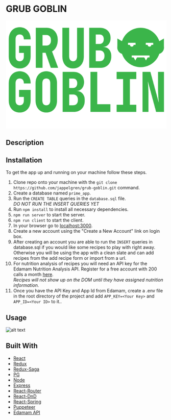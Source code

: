 # GRUB GOBLIN

![alt text](public/images/logo.png 'The Grub Goblin Logo')

## Description

## Installation

To get the app up and running on your machine follow these steps.

1. Clone repo onto your machine with the `git clone https://github.com/jappelgren/grub-goblin.git` command.
2. Create a database named `prime_app`.
3. Run the `CREATE TABLE` queries in the `database.sql` file.  
   _DO NOT RUN THE INSERT QUERIES YET_
4. Run `npm install` to install all necessary dependencies.
5. `npm run server` to start the server.
6. `npm run client` to start the client.
7. In your browser go to [localhost:3000](http://localhost:3000/).
8. Create a new account using the "Create a New Account" link on login box.
9. After creating an account you are able to run the `INSERT` queries in database.sql if you would like some recipes to play with right away. Otherwise you will be using the app with a clean slate and can add recipes from the add recipe form or import from a url.
10. For nutrition analysis of recipes you will need an API key for the Edamam Nutrition Analysis API. Register for a free account with 200 calls a month [here](https://developer.edamam.com/).  
    _Recipes will not show up on the DOM until they have assigned nutrition information._
11. Once you have the API Key and App Id from Edamam, create a .env file in the root directory of the project and add `APP_KEY=<Your Key>` and `APP_ID=<Your ID>` to it..

## Usage

![alt text](documentation/images/gg-login.png 'The Grub Goblin Login Page')

## Built With

- [React](https://reactjs.org/)
- [Redux](https://redux.js.org/)
- [Redux-Saga](https://redux-saga.js.org/)
- [PG](https://node-postgres.com/)
- [Node](https://nodejs.org/en/)
- [Express](https://expressjs.com/)
- [React-Router](https://reactrouter.com/)
- [React-DnD](https://react-dnd.github.io/react-dnd/about)
- [React-Spring](https://www.react-spring.io/)
- [Puppeteer](https://pptr.dev/)
- [Edamam API](https://developer.edamam.com/)

